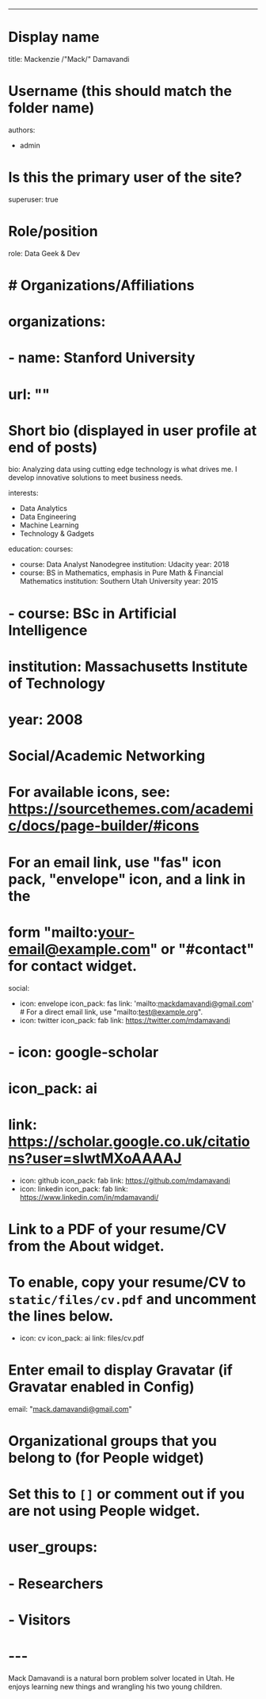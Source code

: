 ---
# Display name
title: Mackenzie /"Mack/" Damavandi

# Username (this should match the folder name)
authors:
- admin

# Is this the primary user of the site?
superuser: true

# Role/position
role: Data Geek & Dev

# # Organizations/Affiliations
# organizations:
# - name: Stanford University
#   url: ""

# Short bio (displayed in user profile at end of posts)
bio: Analyzing data using cutting edge technology is what drives me. I develop innovative solutions to meet business needs.

interests:
- Data Analytics
- Data Engineering
- Machine Learning
- Technology & Gadgets

education:
  courses:
  - course: Data Analyst Nanodegree
    institution: Udacity
    year: 2018
  - course: BS in Mathematics, emphasis in Pure Math & Financial Mathematics
    institution: Southern Utah University
    year: 2015
  # - course: BSc in Artificial Intelligence
  #   institution: Massachusetts Institute of Technology
  #   year: 2008

# Social/Academic Networking
# For available icons, see: https://sourcethemes.com/academic/docs/page-builder/#icons
#   For an email link, use "fas" icon pack, "envelope" icon, and a link in the
#   form "mailto:your-email@example.com" or "#contact" for contact widget.
social:
- icon: envelope
  icon_pack: fas
  link: 'mailto:mackdamavandi@gmail.com'  # For a direct email link, use "mailto:test@example.org".
- icon: twitter
  icon_pack: fab
  link: https://twitter.com/mdamavandi
# - icon: google-scholar
#   icon_pack: ai
#   link: https://scholar.google.co.uk/citations?user=sIwtMXoAAAAJ
- icon: github
  icon_pack: fab
  link: https://github.com/mdamavandi
- icon: linkedin
  icon_pack: fab
  link: https://www.linkedin.com/in/mdamavandi/
# Link to a PDF of your resume/CV from the About widget.
# To enable, copy your resume/CV to `static/files/cv.pdf` and uncomment the lines below.
- icon: cv
  icon_pack: ai
  link: files/cv.pdf

# Enter email to display Gravatar (if Gravatar enabled in Config)
email: "mack.damavandi@gmail.com"

# Organizational groups that you belong to (for People widget)
#   Set this to `[]` or comment out if you are not using People widget.
# user_groups:
# - Researchers
# - Visitors
# ---

Mack Damavandi is a natural born problem solver located in Utah. He enjoys learning new things and wrangling his two young children. 
